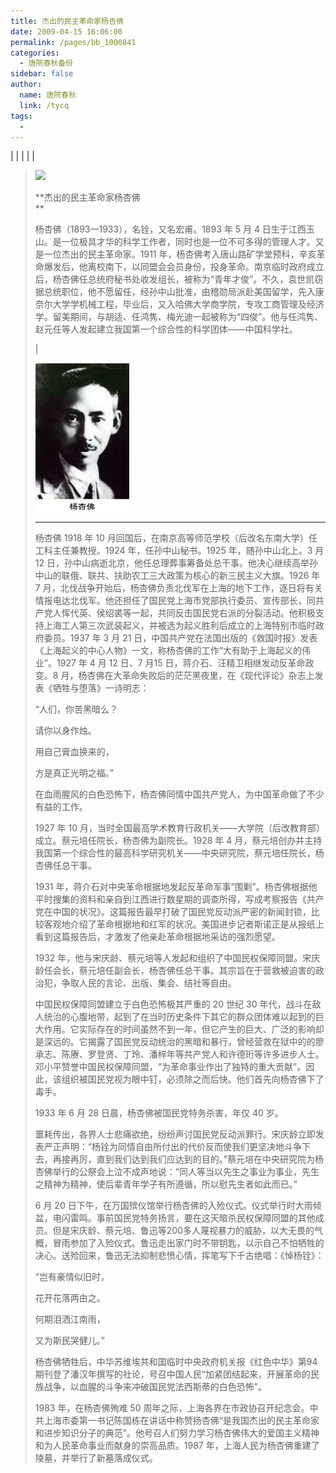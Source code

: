 ```yaml
---
title: 杰出的民主革命家杨杏佛
date: 2009-04-15 16:06:00
permalink: /pages/bb_1000841
categories: 
  - 唐院春秋备份
sidebar: false
author: 
  name: 唐院春秋
  link: /tycq
tags: 
  - 
---
```


|  |  |  |  |

>
> ![](http://img.blog.163.com/photo/1QhMCmv0DikVJs7VvY0yWQ==/1453536779734980756.jpg)
>
> **杰出的民主革命家杨杏佛  
> **
>
> 杨杏佛（1893—1933），名铨，又名宏甫。1893 年 5 月 4
> 日生于江西玉山。是一位极具才华的科学工作者，同时也是一位不可多得的管理人才。又是一位杰出的民主革命家。1911
> 年，杨杏佛考入唐山路矿学堂预科，辛亥革命爆发后，他离校南下，以同盟会会员身份，投身革命。南京临时政府成立后，杨杏佛任总统府秘书处收发组长，被称为“青年才俊”。不久，袁世凯窃据总统职位，他不愿留任，经孙中山批准，由稽勋局派赴美国留学，先入康奈尔大学学机械工程，毕业后，又入哈佛大学商学院，专攻工商管理及经济学。留美期间，与胡适、任鸿隽、梅光迪一起被称为“四俊”。他与任鸿隽、赵元任等人发起建立我国第一个综合性的科学团体——中国科学社。
>
> |
>
> [
> ![](/pic/img.bimg.126.net_photo_6-UIIuWtolePyvY8xhSdAw==_4803933427521104502.jpg)](pic/img.bimg.126.net_photo_6-UIIuWtolePyvY8xhSdAw==_4803933427521104502.jpg)  
>  
> ---  
>  
> 杨杏佛 1918 年 10 月回国后，在南京高等师范学校（后改名东南大学）任工科主任兼教授。1924 年，任孙中山秘书。1925 年，随孙中山北上。3
> 月 12 日，孙中山病逝北京，他任总理葬事筹备处总干事。他决心继续高举孙中山的联俄、联共、扶助农工三大政策为核心的新三民主义大旗。1926 年 7
> 月，北伐战争开始后，杨杏佛负责北伐军在上海的地下工作，逐日将有关情报电达北伐军。他还担任了国民党上海市党部执行委员、宣传部长，同共产党人恽代英、侯绍裘等一起，共同反击国民党右派的分裂活动。他积极支持上海工人第三次武装起义，并被选为起义胜利后成立的上海特别市临时政府委员。1937
> 年 3 月 21 日，中国共产党在法国出版的《救国时报》发表《上海起义的中心人物》一文，称杨杏佛的工作“大有助于上海起义的伟业”。1927 年 4 月
> 12 日、7 月15 日，蒋介石、汪精卫相继发动反革命政变。8 月，杨杏佛在大革命失败后的茫茫黑夜里，在《现代评论》杂志上发表《牺牲与堕落》一诗明志：
>
> “人们，你苦黑暗么？
>
> 请你以身作烛。
>
> 用自己膏血换来的，
>
> 方是真正光明之福。”
>
> 在血雨腥风的白色恐怖下，杨杏佛同情中国共产党人，为中国革命做了不少有益的工作。
>
> 1927 年 10 月，当时全国最高学术教育行政机关——大学院（后改教育部）成立。蔡元培任院长，杨杏佛为副院长。1928 年 4
> 月，蔡元培创办并主持我国第一个综合性的最高科学研究机关——中央研究院，蔡元培任院长，杨杏佛任总干事。
>
> 1931
> 年，蒋介石对中央革命根据地发起反革命军事“围剿”。杨杏佛根据他平时搜集的资料和亲自到江西进行数星期的调查所得，写成考察报告《共产党在中国的状况》。这篇报告最早打破了国民党反动派严密的新闻封锁，比较客观地介绍了革命根据地和红军的状况。美国进步记者斯诺正是从报纸上看到这篇报告后，才激发了他亲赴革命根据地采访的强烈愿望。
>
> 1932
> 年，他与宋庆龄、蔡元培等人发起和组织了中国民权保障同盟。宋庆龄任会长，蔡元培任副会长，杨杏佛任总干事。其宗旨在于营救被迫害的政治犯，争取人民的言论、出版、集会、结社等自由。
>
> 中国民权保障同盟建立于白色恐怖极其严重的 20 世纪 30
> 年代，战斗在敌人统治的心腹地带，起到了在当时历史条件下其它的群众团体难以起到的巨大作用。它实际存在的时间虽然不到一年，但它产生的巨大、广泛的影响却是深远的。它揭露了国民党反动统治的黑暗和暴行，曾经营救在狱中的的廖承志、陈赓、罗登贤、丁玲、潘梓年等共产党人和许德珩等许多进步人士。邓小平赞誉中国民权保障同盟，“为革命事业作出了独特的重大贡献”。因此，该组织被国民党视为眼中钉，必须除之而后快。他们首先向杨杏佛下了毒手。
>
> 1933 年 6 月 28 日晨，杨杏佛被国民党特务杀害，年仅 40 岁。
>
>
> 噩耗传出，各界人士悲痛欲绝，纷纷声讨国民党反动派罪行。宋庆龄立即发表严正声明：“杨铨为同情自由所付出的代价反而使我们更坚决地斗争下去，再接再厉，直到我们达到我们应达到的目的。”蔡元培在中央研究院为杨杏佛举行的公祭会上泣不成声地说：“同人等当以先生之事业为事业，先生之精神为精神，使后辈青年学子有所遵循，所以慰先生者如此而已。”
>
> 6 月 20
> 日下午，在万国殡仪馆举行杨杏佛的入殓仪式。仪式举行时大雨倾盆，电闪雷鸣。事前国民党特务扬言，要在这天暗杀民权保障同盟的其他成员。但是宋庆龄、蔡元培、鲁迅等200多人蔑视暴力的威胁，以大无畏的气概，冒雨参加了入殓仪式。鲁迅走出家门时不带钥匙，以示自己不怕牺牲的决心。送殓回来，鲁迅无法抑制悲愤心情，挥笔写下千古绝唱：《悼杨铨》：
>
> “岂有豪情似旧时，
>
> 花开花落两由之。
>
> 何期泪洒江南雨，
>
> 又为斯民哭健儿。”
>
>
> 杨杏佛牺牲后，中华苏维埃共和国临时中央政府机关报《红色中华》第94期刊登了潘汉年撰写的社论，号召中国人民“加紧团结起来，开展革命的民族战争，以血腥的斗争来冲破国民党法西斯蒂的白色恐怖”。
>
> 1983 年，在杨杏佛殉难 50
> 周年之际，上海各界在市政协召开纪念会。中共上海市委第一书记陈国栋在讲话中称赞扬杏佛“是我国杰出的民主革命家和进步知识分子的典范”。他号召人们努力学习杨杏佛伟大的爱国主义精神和为人民革命事业而献身的崇高品质。1987
> 年，上海人民为杨杏佛重建了陵墓，并举行了新墓落成仪式。
>
>  
>